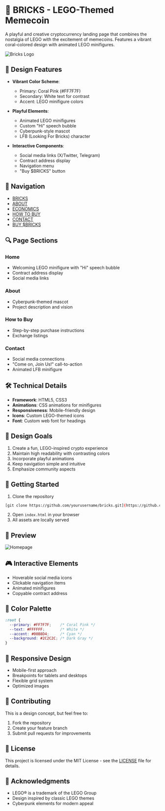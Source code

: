 # 🧱 BRICKS - LEGO-Themed Memecoin

A playful and creative cryptocurrency landing page that combines the nostalgia of LEGO with the excitement of memecoins. Features a vibrant coral-colored design with animated LEGO minifigures.

![Bricks Logo](public/images/logo.png)

## 🎨 Design Features

- **Vibrant Color Scheme**:
  - Primary: Coral Pink (#FF7F7F)
  - Secondary: White text for contrast
  - Accent: LEGO minifigure colors

- **Playful Elements**:
  - Animated LEGO minifigures
  - Custom "Hi" speech bubble
  - Cyberpunk-style mascot
  - LFB (Looking For Bricks) character

- **Interactive Components**:
  - Social media links (X/Twitter, Telegram)
  - Contract address display
  - Navigation menu
  - "Buy $BRICKS" button

## 📱 Navigation

- [BRICKS](#)
- [ABOUT](#)
- [ECONOMICS](#)
- [HOW TO BUY](#)
- [CONTACT](#)
- [BUY $BRICKS](#)

## 🔍 Page Sections

### Home
- Welcoming LEGO minifigure with "Hi" speech bubble
- Contract address display
- Social media links

### About
- Cyberpunk-themed mascot
- Project description and vision

### How to Buy
- Step-by-step purchase instructions
- Exchange listings

### Contact
- Social media connections
- "Come on, Join Us!" call-to-action
- Animated LFB minifigure

## 🛠️ Technical Details

- **Framework**: HTML5, CSS3
- **Animations**: CSS animations for minifigures
- **Responsiveness**: Mobile-friendly design
- **Icons**: Custom LEGO-themed icons
- **Font**: Custom web font for headings

## 🎯 Design Goals

1. Create a fun, LEGO-inspired crypto experience
2. Maintain high readability with contrasting colors
3. Incorporate playful animations
4. Keep navigation simple and intuitive
5. Emphasize community aspects

## 🚀 Getting Started

1. Clone the repository
```bash
[git clone https://github.com/yourusername/bricks.git](https://github.com/A-Hazzard/Bricks.git)
```

2. Open `index.html` in your browser
3. All assets are locally served

## 📸 Preview

![Homepage](public/images/preview.png)

## 🎮 Interactive Elements

- Hoverable social media icons
- Clickable navigation items
- Animated minifigures
- Copyable contract address

## 🎨 Color Palette

```css
:root {
  --primary: #FF7F7F;    /* Coral Pink */
  --text: #FFFFFF;       /* White */
  --accent: #00B8D4;     /* Cyan */
  --background: #2C2C2C; /* Dark Gray */
}
```

## 📱 Responsive Design

- Mobile-first approach
- Breakpoints for tablets and desktops
- Flexible grid system
- Optimized images

## 🤝 Contributing

This is a design concept, but feel free to:
1. Fork the repository
2. Create your feature branch
3. Submit pull requests for improvements

## 📄 License

This project is licensed under the MIT License - see the [LICENSE](LICENSE) file for details.

## 🙏 Acknowledgments

- LEGO® is a trademark of the LEGO Group
- Design inspired by classic LEGO themes
- Cyberpunk elements for modern appeal
